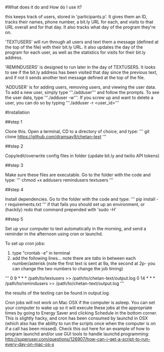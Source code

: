 #What does it do and How do I use it?

this keeps track of users, stored in 'participants.p'.  It gives them an ID,
tracks their names, phone number, a bit.ly URL for each, and visits to that
URL overall and for that day.  It also tracks what day of the program they're
on.

'TEXTUSERS' will run through all users and text them a message (defined at the
top of the file) with their bit.ly URL.  it also updates the day of the program
for each user, as well as the statistics for visits for their bit.ly address.

'REMINDUSERS' is designed to run later in the day of TEXTUSERS. It looks to see
if the bit.ly address has been visited that day since the previous text, and if
not it sends another text message defined at the top of the file.

'ADDUSER' is for adding users, removing users, and viewing the user data.  To
add a new user, simply type '''./adduser''' and follow the prompts.  To see the
user data, type '''./adduser -w'''.  If you screw up and want to delete a user,
you can do so by typing '''./adduser -r <user_id>'''


#Installation

##step 1

Clone this.
Open a terminal, CD to a directory of choice, and type:
'''
git clone https://github.com/dramsay9/chetan-text
'''


##step 2

Copy/edit/overwrite config files in folder (update bit.ly and twilio API tokens)


##step 3

Make sure these files are executable. Go to the folder with the code and type:
'''
chmod +x addusers remindusers textusers
'''


##step 4

Install dependencies.  Go to the folder with the code and type:
'''
pip install -r requirements.txt
'''
if that fails you should set up an environment, or (hackily) redo that command
prepended with 'sudo -H'


##step 5

Set up your computer to text automatically in the morning, and send a reminder
in the afternoon using cron or launchd.

To set up cron jobs:

1. type "crontab -e" in terminal
2. add the following lines... note there are *tabs* in between each
number/asterisk (note the first text is sent at 9a, the second at 2p- you can
change the two numbers to change the job timing)

'''
0   9   *   *   *   /path/to/textusers >>
/path/to/chetan-text/output.log
0   14   *   *   *   /path/to/remindusers >>
/path/to/chetan-text/output.log
'''

the results of the texting can be found in output.log.

Cron jobs will not work on Mac OSX if the computer is asleep.  You can set your
computer to wake up so it will execute these jobs at the appropriate times by
going to Energy Saver and clicking Schedule in the bottom corner.  This is
slightly hacky, and cron has been consumed by launchd in OSX (which also has
the ablilty to run the scripts once when the computer is on if a call has been
missed).  Check this out here for an example of how to program launchd and/or
use GUI tools to handle launchd programming:
http://superuser.com/questions/126907/how-can-i-get-a-script-to-run-every-day-on-mac-os-x

